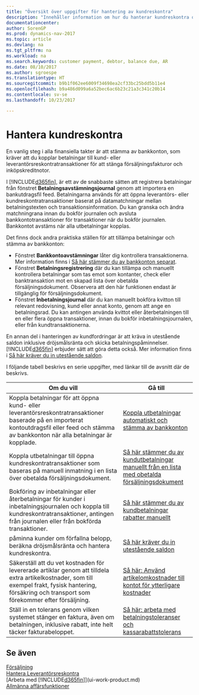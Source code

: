 ```yaml
---
title: "Översikt över uppgifter för hantering av kundreskontra"
description: "Innehåller information om hur du hanterar kundreskontra och kopplar betalningar till kund- eller leverantörstransaktioner."
documentationcenter: 
author: SorenGP
ms.prod: dynamics-nav-2017
ms.topic: article
ms.devlang: na
ms.tgt_pltfrm: na
ms.workload: na
ms.search.keywords: customer payment, debtor, balance due, AR
ms.date: 08/10/2017
ms.author: sgroespe
ms.translationtype: HT
ms.sourcegitcommit: b9b1f062ee6009f34698ea2cf33bc25bdd5b11e4
ms.openlocfilehash: b9a486d099a6a52bec6ac6b23c21a3c341c20b14
ms.contentlocale: sv-se
ms.lasthandoff: 10/23/2017

---
```

# <a name="managing-receivables"></a>Hantera kundreskontra
En vanlig steg i alla finansiella takter är att stämma av bankkonton, som kräver att du kopplar betalningar till kund- eller leverantörsreskontratransaktioner för att stänga försäljningsfakturor och inköpskreditnotor.  

I [!INCLUDE[d365fin](includes/d365fin_md.md)], är ett av de snabbaste sätten att registrera betalningar från fönstret **Betalningsavstämningsjournal** genom att importera en bankutdragsfil feed. Betalningarna används för att öppna leverantörs- eller kundreskontratransaktioner baserat på datamatchningar mellan betalningstexten och transaktionsinformation. Du kan granska och ändra matchningrana innan du bokför journalen och avsluta bankkontotransaktioner för transaktioner när du bokför journalen. Bankkontot avstäms när alla utbetalningar kopplas.

Det finns dock andra praktiska ställen för att tillämpa betalningar och stämma av bankkonton:  

* Fönstret **Bankkontoavstämningar** låter dig kontrollera transaktionerna. Mer information finns i [Så här stämmer du av bankkonton separat](bank-how-reconcile-bank-accounts-separately.md).  
* Fönstret **Betalningsregistrering** där du kan tillämpa och manuellt kontrollera betalningar som tas emot som kontanter, check eller banktransaktion mot en skapad lista över obetalda försäljningsdokument. Observera att den här funktionen endast är tillgänglig för försäljningsdokument.  
* Fönstret **Inbetalningsjournal** där du kan manuellt bokföra kvitton till relevant redovisning, kund eller annat konto, genom att ange en betalningsrad. Du kan antingen använda kvittot eller återbetalningen till en eller flera öppna transaktioner, innan du bokför inbetalningsjournalen, eller från kundtransaktionerna.  

En annan del i hanteringen av kundfordringar är att kräva in utestående saldon inklusive dröjsmålsränta och skicka betalningspåminnelser. [!INCLUDE[d365fin](includes/d365fin_md.md)] erbjuder sätt att göra detta också. Mer information finns i [Så här kräver du in utestående saldon](receivables-collect-outstanding-balances.md).  

I följande tabell beskrivs en serie uppgifter, med länkar till de avsnitt där de beskrivs.  

| Om du vill | Gå till |
| --- | --- |
| Koppla betalningar för att öppna kund- eller leverantörsreskontratransaktioner baserade på en importerat kontoutdragsfil eller feed och stämma av bankkonton när alla betalningar är kopplade. |[Koppla utbetalningar automatiskt och stämma av bankkonton](receivables-apply-payments-auto-reconcile-bank-accounts.md) |
| Koppla utbetalningar till öppna kundreskontratransaktioner som baseras på manuell inmatning i en lista över obetalda försäljningsdokument. |[Så här stämmer du av kundutbetalningar manuellt från en lista med obetalda försäljningsdokument](receivables-how-reconcile-customer-payments-list-unpaid-sales-documents.md) |
| Bokföring av inbetalningar eller återbetalningar för kunder i inbetalningsjournalen och koppla till kundreskontratransaktioner, antingen från journalen eller från bokförda transaktioner. |[Så här stämmer du av kundbetalningar rabatter manuellt](receivables-how-apply-sales-transactions-manually.md) |
| påminna kunder om förfallna belopp, beräkna dröjsmålsränta och hantera kundreskontra. |[Så här kräver du in utestående saldon](receivables-collect-outstanding-balances.md) |
|Säkerställ att du vet kostnaden för levererade artiklar genom att tilldela extra artikelkostnader, som till exempel frakt, fysisk hantering, försäkring och transport som förekommer efter försäljning.|[Så här: Använd artikelomkostnader till kontot för ytterligare kostnader](payables-how-assign-item-charges.md)|
|Ställ in en tolerans genom vilken systemet stänger en faktura, även om betalningen, inklusive rabatt, inte helt täcker fakturabeloppet.|[Så här: arbeta med betalningstoleranser och kassarabattstolerans](finance-payment-tolerance-and-payment-discount-tolerance.md)|
## <a name="see-also"></a>Se även
[Försäljning](sales-manage-sales.md)  
[Hantera Leverantörsreskontra](payables-manage-payables.md)  
[Arbeta med [!INCLUDE[d365fin](includes/d365fin_md.md)]](ui-work-product.md)  
[Allmänna affärsfunktioner](ui-across-business-areas.md)

